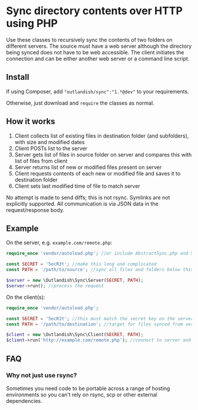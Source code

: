 # Sync directory contents over HTTP using PHP

Use these classes to recursively sync the contents of two folders on different servers. The source must have
a web server although the directory being synced does not have to be web accessible. The client initiates the
connection and can be either another web server or a command line script.


## Install

If using Composer, add `"outlandish/sync":"1.*@dev"` to your requirements.

Otherwise, just download and `require` the classes as normal.


## How it works

1. Client collects list of existing files in destination folder (and subfolders), with size and modified dates
2. Client POSTs list to the server
3. Server gets list of files in source folder on server and compares this with list of files from client
4. Server returns list of new or modified files present on server
5. Client requests contents of each new or modified file and saves it to destination folder
6. Client sets last modified time of file to match server

No attempt is made to send diffs; this is not rsync. Symlinks are not explicitly supported. All communication
is via JSON data in the request/response body.

## Example

On the server, e.g. `example.com/remote.php`:

```php
require_once 'vendor/autoload.php'; //or include AbstractSync.php and Server.php

const SECRET = '5ecR3t'; //make this long and complicated
const PATH = '/path/to/source'; //sync all files and folders below this path

$server = new \Outlandish\Sync\Server(SECRET, PATH);
$server->run(); //process the request
```

On the client(s):

```php
require_once 'vendor/autoload.php';

const SECRET = '5ecR3t'; //this must match the secret key on the server
const PATH = '/path/to/destination'; //target for files synced from server

$client = new \Outlandish\Sync\Client(SECRET, PATH);
$client->run('http://example.com/remote.php'); //connect to server and start sync
```

## FAQ

### Why not just use rsync?

Sometimes you need code to be portable across a range of hosting environments so you can't rely on rsync, scp or 
other external dependencies.
